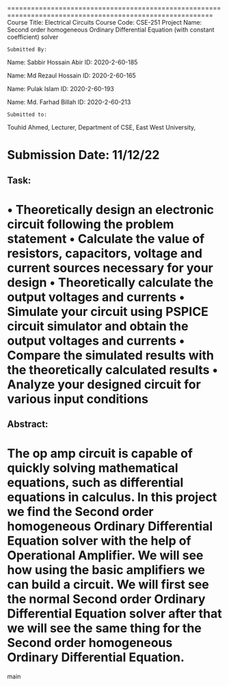 ==========================================================================================================
Course Title: Electrical Circuits
Course Code: CSE-251
Project Name: Second order homogeneous Ordinary Differential Equation (with constant coefficient) solver


    Submitted By:
Name: Sabbir Hossain Abir
ID: 2020-2-60-185

Name: Md Rezaul Hossain
ID: 2020-2-60-165

Name: Pulak Islam
ID: 2020-2-60-193

Name: Md. Farhad Billah
ID: 2020-2-60-213

    Submitted to:
Touhid Ahmed,
Lecturer,
Department of CSE, East West University,

Submission Date: 11/12/22
=====================================================================================================


Task:
-----------------------------------------------------------------------------------------------------
• Theoretically design an electronic circuit following the problem statement
• Calculate the value of resistors, capacitors, voltage and current sources necessary for your design
• Theoretically calculate the output voltages and currents
• Simulate your circuit using PSPICE circuit simulator and obtain the output voltages and currents 
• Compare the simulated results with the theoretically calculated results
• Analyze your designed circuit for various input conditions
======================================================================================================

Abstract:
-------------------------------------------------------------------------------------------------------
The op amp circuit is capable of quickly solving mathematical equations, such as differential equations
in calculus. In this project we find the Second order homogeneous Ordinary Differential Equation solver 
with the help of Operational Amplifier. We will see how using the basic amplifiers we can build a 
circuit. We will first see the normal Second order Ordinary Differential Equation solver after that we 
will see the same thing for the Second order homogeneous Ordinary Differential Equation.
========================================================================================================
 main

